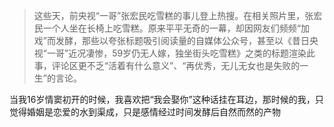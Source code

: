 > 这些天，前央视“一哥”张宏民吃雪糕的事儿登上热搜。在相关照片里，张宏民一个人坐在长椅上吃雪糕。原来平平无奇的一幕，却因网友们频频“加戏”而发酵，那些以夸张标题吸引阅读量的自媒体公众号，甚至以《昔日央视“一哥”近况凄惨，59岁仍无人嫁，独坐街头吃雪糕》之类的标题渲染此事，评论区更不乏“活着有什么意义”、“再优秀，无儿无女也是失败的一生”的言论。

当我16岁情窦初开的时候，我喜欢把“我会娶你”这种话挂在耳边，那时候的我，只觉得婚姻是恋爱的水到渠成，只是感情经过时间发酵后自然而然的产物